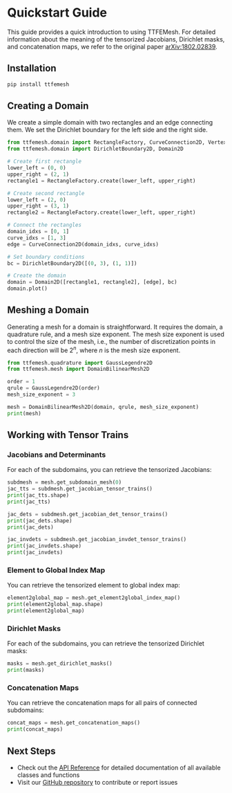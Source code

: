 # Quickstart Guide

This guide provides a quick introduction to using TTFEMesh. For detailed information about the meaning of the tensorized Jacobians, Dirichlet masks, and concatenation maps, we refer to the original paper [arXiv:1802.02839](https://arxiv.org/abs/1802.02839).


## Installation

```bash
pip install ttfemesh
```

## Creating a Domain

We create a simple domain with two rectangles and an edge connecting them. We set the Dirichlet boundary for the left side and the right side.

```python
from ttfemesh.domain import RectangleFactory, CurveConnection2D, VertexConnection2D 
from ttfemesh.domain import DirichletBoundary2D, Domain2D

# Create first rectangle
lower_left = (0, 0)
upper_right = (2, 1)
rectangle1 = RectangleFactory.create(lower_left, upper_right)

# Create second rectangle
lower_left = (2, 0)
upper_right = (3, 1)
rectangle2 = RectangleFactory.create(lower_left, upper_right)

# Connect the rectangles
domain_idxs = [0, 1]
curve_idxs = [1, 3]
edge = CurveConnection2D(domain_idxs, curve_idxs)

# Set boundary conditions
bc = DirichletBoundary2D([(0, 3), (1, 1)])

# Create the domain
domain = Domain2D([rectangle1, rectangle2], [edge], bc)
domain.plot()
```

## Meshing a Domain

Generating a mesh for a domain is straightforward. It requires the domain, a quadrature rule, and a mesh size exponent. The mesh size exponent is used to control the size of the mesh, i.e., the number of discretization points in each direction will be $2^{n}$, where $n$ is the mesh size exponent.

```python
from ttfemesh.quadrature import GaussLegendre2D
from ttfemesh.mesh import DomainBilinearMesh2D

order = 1
qrule = GaussLegendre2D(order)
mesh_size_exponent = 3

mesh = DomainBilinearMesh2D(domain, qrule, mesh_size_exponent)
print(mesh)
```

## Working with Tensor Trains

### Jacobians and Determinants

For each of the subdomains, you can retrieve the tensorized Jacobians:

```python
subdmesh = mesh.get_subdomain_mesh(0)
jac_tts = subdmesh.get_jacobian_tensor_trains()
print(jac_tts.shape)
print(jac_tts)

jac_dets = subdmesh.get_jacobian_det_tensor_trains()
print(jac_dets.shape)
print(jac_dets)

jac_invdets = subdmesh.get_jacobian_invdet_tensor_trains()
print(jac_invdets.shape)
print(jac_invdets)
```

### Element to Global Index Map

You can retrieve the tensorized element to global index map:

```python
element2global_map = mesh.get_element2global_index_map()
print(element2global_map.shape)
print(element2global_map)
```

### Dirichlet Masks

For each of the subdomains, you can retrieve the tensorized Dirichlet masks:

```python
masks = mesh.get_dirichlet_masks()
print(masks)
```

### Concatenation Maps

You can retrieve the concatenation maps for all pairs of connected subdomains:

```python
concat_maps = mesh.get_concatenation_maps()
print(concat_maps)
```

## Next Steps

- Check out the [API Reference](../api/index.md) for detailed documentation of all available classes and functions
- Visit our [GitHub repository](https://github.com/MazenAli/TT-FEMesh) to contribute or report issues 